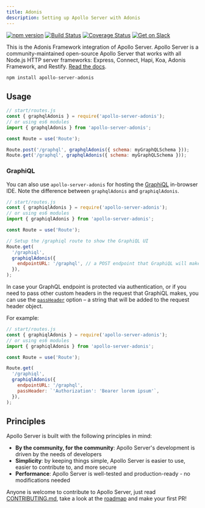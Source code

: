 ```yaml
---
title: Adonis
description: Setting up Apollo Server with Adonis
---
```


[![npm version](https://badge.fury.io/js/apollo-server-core.svg)](https://badge.fury.io/js/apollo-server-core) [![Build Status](https://travis-ci.org/apollographql/apollo-server.svg?branch=master)](https://travis-ci.org/apollographql/apollo-server) [![Coverage Status](https://coveralls.io/repos/github/apollographql/apollo-server/badge.svg?branch=master)](https://coveralls.io/github/apollographql/apollo-server?branch=master) [![Get on Slack](https://img.shields.io/badge/slack-join-orange.svg)](https://www.apollographql.com/#slack)

This is the Adonis Framework integration of Apollo Server. Apollo Server is a community-maintained open-source Apollo Server that works with all Node.js HTTP server frameworks: Express, Connect, Hapi, Koa, Adonis Framework, and Restify. [Read the docs](https://www.apollographql.com/docs/apollo-server/).

```sh
npm install apollo-server-adonis
```

## Usage

```js
// start/routes.js
const { graphqlAdonis } = require('apollo-server-adonis');
// or using es6 modules
import { graphqlAdonis } from 'apollo-server-adonis';

const Route = use('Route');

Route.post('/graphql', graphqlAdonis({ schema: myGraphQLSchema }));
Route.get('/graphql', graphqlAdonis({ schema: myGraphQLSchema }));
```

### GraphiQL

You can also use `apollo-server-adonis` for hosting the [GraphiQL](https://github.com/graphql/graphiql) in-browser IDE. Note the difference between `graphqlAdonis` and `graphiqlAdonis`.

```js
// start/routes.js
const { graphiqlAdonis } = require('apollo-server-adonis');
// or using es6 modules
import { graphiqlAdonis } from 'apollo-server-adonis';

const Route = use('Route');

// Setup the /graphiql route to show the GraphiQL UI
Route.get(
  '/graphiql',
  graphiqlAdonis({
    endpointURL: '/graphql', // a POST endpoint that GraphiQL will make the actual requests to
  }),
);
```

In case your GraphQL endpoint is protected via authentication, or if you need to pass other custom headers in the request that GraphiQL makes, you can use the [`passHeader`](https://github.com/apollographql/apollo-server/blob/v1.0.2/packages/apollo-server-module-graphiql/src/renderGraphiQL.ts#L17) option – a string that will be added to the request header object.

For example:

```js
// start/routes.js
const { graphiqlAdonis } = require('apollo-server-adonis');
// or using es6 modules
import { graphiqlAdonis } from 'apollo-server-adonis';

const Route = use('Route');

Route.get(
  '/graphiql',
  graphiqlAdonis({
    endpointURL: '/graphql',
    passHeader: `'Authorization': 'Bearer lorem ipsum'`,
  }),
);
```

## Principles

Apollo Server is built with the following principles in mind:

* **By the community, for the community**: Apollo Server's development is driven by the needs of developers
* **Simplicity**: by keeping things simple, Apollo Server is easier to use, easier to contribute to, and more secure
* **Performance**: Apollo Server is well-tested and production-ready - no modifications needed

Anyone is welcome to contribute to Apollo Server, just read [CONTRIBUTING.md](https://github.com/apollographql/apollo-server/blob/master/CONTRIBUTING.md), take a look at the [roadmap](https://github.com/apollographql/apollo-server/blob/master/ROADMAP.md) and make your first PR!
